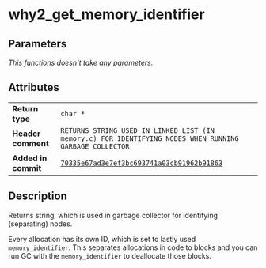 <!--
This is part of WHY2
Copyright (C) 2022 Václav Šmejkal

This program is free software: you can redistribute it and/or modify
it under the terms of the GNU General Public License as published by
the Free Software Foundation, either version 3 of the License, or
(at your option) any later version.

This program is distributed in the hope that it will be useful,
but WITHOUT ANY WARRANTY; without even the implied warranty of
MERCHANTABILITY or FITNESS FOR A PARTICULAR PURPOSE.  See the
GNU General Public License for more details.

You should have received a copy of the GNU General Public License
along with this program.  If not, see <https://www.gnu.org/licenses/>.
-->

# why2_get_memory_identifier

## Parameters

*This functions doesn't take any parameters.*

## Attributes

|                     |                                                |
| ------------------  | ---------------------------------------------- |
| **Return type**     | `char *`                                         |
| **Header comment**  | `RETURNS STRING USED IN LINKED LIST (IN memory.c) FOR IDENTIFYING NODES WHEN RUNNING GARBAGE COLLECTOR` |
| **Added in commit** | [`70335e67ad3e7ef3bc693741a03cb91962b91863`](https://github.com/ENGO150/WHY2/commit/70335e67ad3e7ef3bc693741a03cb91962b91863) |

## Description

Returns string, which is used in garbage collector for identifying (separating) nodes.

Every allocation has its own ID, which is set to lastly used `memory_identifier`. This separates allocations in code to blocks and you can run GC with the `memory_identifier` to deallocate those blocks.